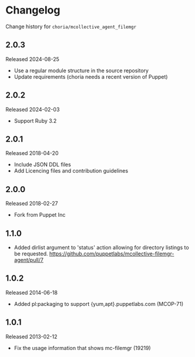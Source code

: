 # Changelog

Change history for `choria/mcollective_agent_filemgr`

## 2.0.3

Released 2024-08-25

 * Use a regular module structure in the source repository
 * Update requirements (choria needs a recent version of Puppet)

## 2.0.2

Released 2024-02-03

 * Support Ruby 3.2

## 2.0.1

Released 2018-04-20

 * Include JSON DDL files
 * Add Licencing files and contribution guidelines

## 2.0.0

Released 2018-02-27

 * Fork from Puppet Inc

## 1.1.0

* Added dirlist argument to 'status' action allowing for directory listings to
  be requested. https://github.com/puppetlabs/mcollective-filemgr-agent/pull/7

## 1.0.2

Released 2014-06-18

* Added pl:packaging to support {yum,apt}.puppetlabs.com (MCOP-71)


## 1.0.1

Released 2013-02-12

* Fix the usage information that shows mc-filemgr (19219)

